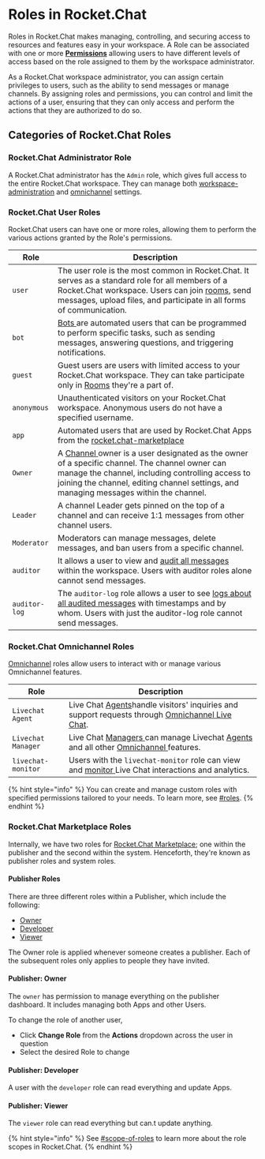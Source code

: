 # Roles in Rocket.Chat

Roles in Rocket.Chat makes managing, controlling, and securing access to resources and features easy in your workspace. A Role can be associated with one or more [**Permissions**](../use-rocket.chat/workspace-administration/permissions/) allowing users to have different levels of access based on the role assigned to them by the workspace administrator.

As a Rocket.Chat workspace administrator, you can assign certain privileges to users, such as the ability to send messages or manage channels. By assigning roles and permissions, you can control and limit the actions of a user, ensuring that they can only access and perform the actions that they are authorized to do so.

## Categories of Rocket.Chat Roles

### Rocket.Chat Administrator Role

A Rocket.Chat administrator has the `Admin` role, which gives full access to the entire Rocket.Chat workspace. They can manage both [workspace-administration](../use-rocket.chat/workspace-administration/ "mention") and [omnichannel](../use-rocket.chat/omnichannel/ "mention") settings.

### Rocket.Chat User Roles

Rocket.Chat users can have one or more roles, allowing them to perform the various actions granted by the Role's permissions.

| Role          | Description                                                                                                                                                                                                                                                                                   |
| ------------- | --------------------------------------------------------------------------------------------------------------------------------------------------------------------------------------------------------------------------------------------------------------------------------------------- |
| `user`        | The user role is the most common in Rocket.Chat. It serves as a standard role for all members of a Rocket.Chat workspace. Users can join [rooms](../use-rocket.chat/user-guides/rooms/), send messages, upload files, and participate in all forms of communication.                          |
| `bot`         | [Bots ](../use-rocket.chat/workspace-administration/settings/bots.md)are automated users that can be programmed to perform specific tasks, such as sending messages, answering questions, and triggering notifications.                                                                       |
| `guest`       | Guest users are users with limited access to your Rocket.Chat workspace. They can take participate only in [Rooms](../use-rocket.chat/user-guides/rooms/) they're a part of.                                                                                                                  |
| `anonymous`   | Unauthenticated visitors on your Rocket.Chat workspace. Anonymous users do not have a specified username.                                                                                                                                                                                     |
| `app`         | Automated users that are used by Rocket.Chat Apps from the [rocket.chat-marketplace](../extend-rocket.chat-capabilities/rocket.chat-marketplace/ "mention")                                                                                                                                   |
| `Owner`       | A [Channel ](../use-rocket.chat/user-guides/rooms/channels/)owner is a user designated as the owner of a specific channel. The channel owner can manage the channel, including controlling access to joining the channel, editing channel settings, and managing messages within the channel. |
| `Leader`      | A channel Leader gets pinned on the top of a channel and can receive 1:1 messages from other channel users.                                                                                                                                                                                   |
| `Moderator`   | Moderators can manage messages, delete messages, and ban users from a specific channel.                                                                                                                                                                                                       |
| `auditor`     | It allows a user to view and [audit all messages](../use-rocket.chat/message-auditing-log.md)  within the workspace. Users with auditor roles alone cannot send messages.                                                                                                                     |
| `auditor-log` | The `auditor-log` role allows a user to see  [logs about all audited messages](../use-rocket.chat/message-auditing-log.md)  with timestamps and by whom. Users with just the auditor-log role cannot send messages.                                                                           |

### Rocket.Chat Omnichannel Roles

[Omnichannel](../use-rocket.chat/omnichannel/) roles allow users to interact with or manage various Omnichannel features.

| Role               | Description                                                                                                                                                                                                    |
| ------------------ | -------------------------------------------------------------------------------------------------------------------------------------------------------------------------------------------------------------- |
| `Livechat Agent`   | Live Chat [Agents](../use-rocket.chat/omnichannel/agents.md)handle visitors' inquiries and support requests through [Omnichannel Live Chat](../use-rocket.chat/omnichannel/livechat-widget-installation.md).   |
| `Livechat Manager` | Live Chat [Managers ](../use-rocket.chat/omnichannel/managers.md)can manage Livechat [Agents](../use-rocket.chat/omnichannel/agents.md) and all other [Omnichannel ](../use-rocket.chat/omnichannel/)features. |
| `livechat-monitor` | Users with the `livechat-monitor` role can view and [monitor ](../use-rocket.chat/omnichannel/monitors.md)Live Chat interactions and analytics.                                                                |

{% hint style="info" %}
You can create and manage custom roles with specified permissions tailored to your needs. To learn more, see [#roles](../use-rocket.chat/workspace-administration/permissions/#roles "mention").
{% endhint %}

### Rocket.Chat Marketplace Roles

Internally, we have two roles for [Rocket.Chat Marketplace](../extend-rocket.chat-capabilities/rocket.chat-marketplace/); one within the publisher and the second within the system. Henceforth, they're known as publisher roles and system roles.

#### Publisher Roles

There are three different roles within a Publisher, which include the following:

* [Owner](roles-in-rocket.chat.md#publisher-owner)
* [Developer](roles-in-rocket.chat.md#publisher-developer)
* [Viewer](roles-in-rocket.chat.md#publisher-viewer)

The Owner role is applied whenever someone creates a publisher. Each of the subsequent roles only applies to people they have invited.

#### Publisher: Owner

The `owner` has permission to manage everything on the publisher dashboard. It includes managing both Apps and other Users.

To change the role of another user,

* Click **Change Role** from the **Actions** dropdown across the user in question
* Select the desired Role to change

#### Publisher: Developer

A user with the `developer` role can read everything and update Apps.

#### Publisher: Viewer

The `viewer` role can read everything but can.t update anything.

{% hint style="info" %}
See [#scope-of-roles](../use-rocket.chat/workspace-administration/permissions/#scope-of-roles "mention") to learn more about the role scopes in Rocket.Chat.
{% endhint %}
